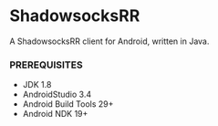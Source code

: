 # ShadowsocksRR
A ShadowsocksRR client for Android, written in Java.



### PREREQUISITES

* JDK 1.8
* AndroidStudio 3.4
* Android Build Tools 29+
* Android NDK 19+